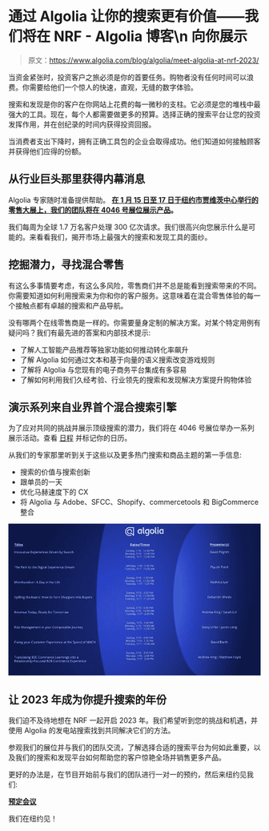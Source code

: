 # 通过 Algolia 让你的搜索更有价值——我们将在 NRF - Algolia 博客\n 向你展示

> 原文：<https://www.algolia.com/blog/algolia/meet-algolia-at-nrf-2023/>

当资金紧张时，投资客户之旅必须是你的首要任务。购物者没有任何时间可以浪费。你需要给他们一个惊人的快速，直观，无缝的数字体验。

搜索和发现是你的客户在你网站上花费的每一微秒的支柱。它必须是您的堆栈中最强大的工具。现在，每个人都需要做更多的预算。选择正确的搜索平台让您的投资发挥作用，并在创纪录的时间内获得投资回报。

当消费者支出下降时，拥有正确工具包的企业会取得成功。他们知道如何接触顾客并获得他们应得的份额。

## [](#get-the-inside-scoop-from-an-industry-powerhouse)从行业巨头那里获得内幕消息

Algolia 专家随时准备提供帮助。 **[在 1 月 15 日至 17 日于纽约市贾维茨中心举行的零售大展上，我们的团队将在 4046 号展位展示产品](https://www.algolia.com/lp/event-nrf-2023/)。**

我们每周为全球 1.7 万名客户处理 300 亿次请求。我们很高兴向您展示什么是可能的。来看看我们，揭开市场上最强大的搜索和发现工具的面纱。

## [](#dig-into-the-potential-of-search-for-hybrid-retail)**挖掘潜力，寻找混合零售**

有这么多事情要考虑，有这么多风险，零售商们并不总是能看到搜索带来的不同。你需要知道如何利用搜索来为你和你的客户服务。这意味着在混合零售体验的每一个接触点都有卓越的搜索和产品导航。

没有哪两个在线零售商是一样的。你需要量身定制的解决方案。对某个特定用例有疑问吗？我们有最先进的答案和内部技术提示:

*   了解人工智能产品推荐等独家功能如何推动转化率飙升
*   了解 Algolia 如何通过文本和基于向量的语义搜索改变游戏规则
*   了解将 Algolia 与您现有的电子商务平台集成有多容易
*   了解如何利用我们久经考验、行业领先的搜索和发现解决方案提升购物体验

## [](#presentation-series-from-the-industry%e2%80%99s-first-hybrid-search-engine)**演示系列来自业界首个混合搜索引擎**

为了应对共同的挑战并展示顶级搜索的潜力，我们将在 4046 号展位举办一系列展示活动。查看 [日程](https://res.cloudinary.com/hilnmyskv/image/upload/v1671048870/Algolia_NRF_Presentation_Schedule_v2_xbew8q.jpg) 并标记你的日历。

从我们的专家那里听到关于这些以及更多热门搜索和商品主题的第一手信息:

*   搜索的价值与搜索创新
*   跟单员的一天
*   优化马赫速度下的 CX
*   将 Algolia 与 Adobe、SFCC、Shopify、commercetools 和 BigCommerce 整合

[![Algolia NRF Presentation Schedule](img/212d1200f859c5fc9b519e461157b53e.png)](https://res.cloudinary.com/hilnmyskv/image/upload/v1671048870/Algolia_NRF_Presentation_Schedule_v2_xbew8q.jpg)

## [](#make-2023-the-year-you-elevate-search)**让 2023 年成为你提升搜索的年份**

我们迫不及待地想在 NRF 一起开启 2023 年。我们希望听到您的挑战和机遇，并使用 Algolia 的发电站搜索找到共同解决它们的方法。

参观我们的展位并与我们的团队交流，了解选择合适的搜索平台为何如此重要，以及我们的搜索和发现平台如何帮助您的客户惊艳全场并销售更多产品。

更好的办法是，在节目开始前与我们的团队进行一对一的预约，然后来纽约见我们:

**[预定会议](https://www.algolia.com/lp/event-nrf-2023/)**

我们在纽约见！